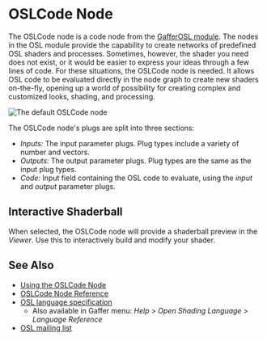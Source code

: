 # OSLCode Node #

The OSLCode node is a code node from the [GafferOSL module](../../../Reference/NodeReference/GafferOSL/index.md). The nodes in the OSL module provide the capability to create networks of predefined OSL shaders and processes. Sometimes, however, the shader you need does not exist, or it would be easier to express your ideas through a few lines of code. For these situations, the OSLCode node is needed. It allows OSL code to be evaluated directly in the node graph to create new shaders on-the-fly, opening up a world of possibility for creating complex and customized looks, shading, and processing.


![The default OSLCode node](images/mainOSLCodeNode.png "The default OSLCode node")

The OSLCode node's plugs are split into three sections:

- _Inputs:_ The input parameter plugs. Plug types include a variety of number and vectors.
- _Outputs:_ The output parameter plugs. Plug types are the same as the input plug types.
- _Code:_ Input field containing the OSL code to evaluate, using the _input_ and _output_ parameter plugs.


## Interactive Shaderball ##

When selected, the OSLCode node will provide a shaderball preview in the _Viewer_. Use this to interactively build and modify your shader.


## See Also ##

- [Using the OSLCode Node](../UsingOSLCodeNode/index.md)
- [OSLCode Node Reference](../../../Reference/NodeReference/GafferOSL/OSLCode.md)
- [OSL language specification](https://github.com/imageworks/OpenShadingLanguage/blob/master/src/doc/osl-languagespec.pdf)
    - Also available in Gaffer menu: _Help_ > _Open Shading Language_ > _Language Reference_
- [OSL mailing list](https://groups.google.com/forum/#!forum/osl-dev)
